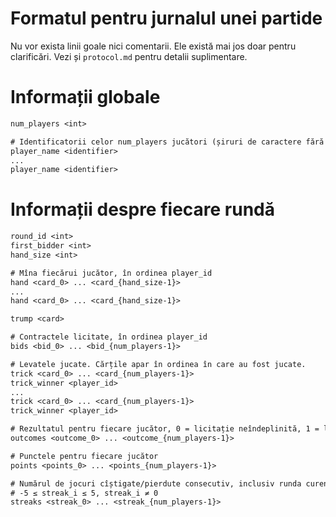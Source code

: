 # Formatul pentru jurnalul unei partide

Nu vor exista linii goale nici comentarii. Ele există mai jos doar pentru clarificări. Vezi și `protocol.md` pentru detalii suplimentare.


# Informații globale

```txt
num_players <int>

# Identificatorii celor num_players jucători (șiruri de caractere fără spații)
player_name <identifier>
...
player_name <identifier>
```

# Informații despre fiecare rundă

```txt
round_id <int>
first_bidder <int>
hand_size <int>

# Mîna fiecărui jucător, în ordinea player_id
hand <card_0> ... <card_{hand_size-1}>
...
hand <card_0> ... <card_{hand_size-1}>

trump <card>

# Contractele licitate, în ordinea player_id
bids <bid_0> ... <bid_{num_players-1}>

# Levatele jucate. Cărțile apar în ordinea în care au fost jucate.
trick <card_0> ... <card_{num_players-1}>
trick_winner <player_id>
...
trick <card_0> ... <card_{num_players-1}>
trick_winner <player_id>

# Rezultatul pentru fiecare jucător, 0 = licitație neîndeplinită, 1 = licitație îndeplinită
outcomes <outcome_0> ... <outcome_{num_players-1}>

# Punctele pentru fiecare jucător
points <points_0> ... <points_{num_players-1}>

# Numărul de jocuri cîștigate/pierdute consecutiv, inclusiv runda curentă
# -5 ≤ streak_i ≤ 5, streak_i ≠ 0
streaks <streak_0> ... <streak_{num_players-1}>
```
